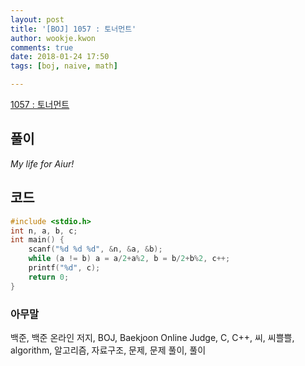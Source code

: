 ```yaml
---
layout: post
title: '[BOJ] 1057 : 토너먼트'
author: wookje.kwon
comments: true
date: 2018-01-24 17:50
tags: [boj, naive, math]

---
```


[1057 : 토너먼트](https://www.acmicpc.net/problem/1057)

## 풀이

*My life for Aiur!*

## 코드

```cpp
#include <stdio.h>
int n, a, b, c;
int main() {
    scanf("%d %d %d", &n, &a, &b);
    while (a != b) a = a/2+a%2, b = b/2+b%2, c++;
    printf("%d", c);
    return 0;
}
```

### 아무말  
백준, 백준 온라인 저지, BOJ, Baekjoon Online Judge, C, C++, 씨, 씨쁠쁠, algorithm, 알고리즘, 자료구조, 문제, 문제 풀이, 풀이